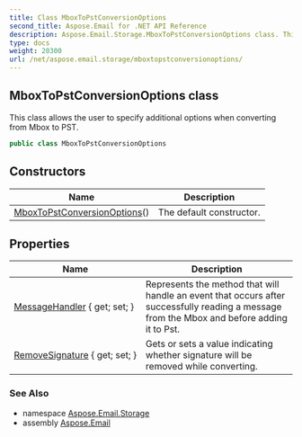 ```yaml
---
title: Class MboxToPstConversionOptions
second_title: Aspose.Email for .NET API Reference
description: Aspose.Email.Storage.MboxToPstConversionOptions class. This class allows the user to specify additional options when converting from Mbox to PST
type: docs
weight: 20300
url: /net/aspose.email.storage/mboxtopstconversionoptions/
---
```

## MboxToPstConversionOptions class

This class allows the user to specify additional options when converting from Mbox to PST.

```csharp
public class MboxToPstConversionOptions
```

## Constructors

| Name | Description |
| --- | --- |
| [MboxToPstConversionOptions](mboxtopstconversionoptions/)() | The default constructor. |

## Properties

| Name | Description |
| --- | --- |
| [MessageHandler](../../aspose.email.storage/mboxtopstconversionoptions/messagehandler/) { get; set; } | Represents the method that will handle an event that occurs after successfully reading a message from the Mbox and before adding it to Pst. |
| [RemoveSignature](../../aspose.email.storage/mboxtopstconversionoptions/removesignature/) { get; set; } | Gets or sets a value indicating whether signature will be removed while converting. |

### See Also

* namespace [Aspose.Email.Storage](../../aspose.email.storage/)
* assembly [Aspose.Email](../../)


